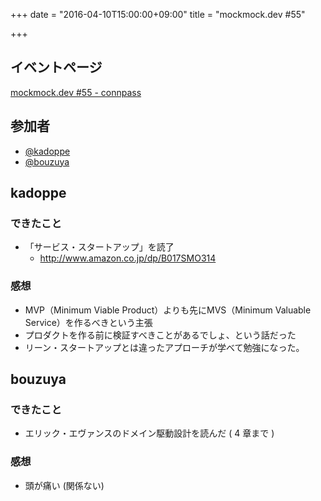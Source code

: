 +++
date = "2016-04-10T15:00:00+09:00"
title = "mockmock.dev #55"

+++

## イベントページ
[mockmock.dev #55 - connpass](http://mockmock.connpass.com/event/29709/)

## 参加者

* [@kadoppe](https://twitter.com/kadoppe)
* [@bouzuya](https://twitter.com/bouzuya)

## kadoppe
### できたこと

- 「サービス・スタートアップ」を読了
  - http://www.amazon.co.jp/dp/B017SMO314

### 感想

- MVP（Minimum Viable Product）よりも先にMVS（Minimum Valuable Service）を作るべきという主張
- プロダクトを作る前に検証すべきことがあるでしょ、という話だった
- リーン・スタートアップとは違ったアプローチが学べて勉強になった。

## bouzuya
### できたこと
- エリック・エヴァンスのドメイン駆動設計を読んだ ( 4 章まで )

### 感想
- 頭が痛い (関係ない)
